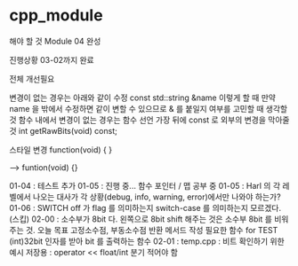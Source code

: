 # cpp_module

해야 할 것
	Module 04 완성

진행상황
	03-02까지 완료

전체 개선필요

변경이 없는 경우는 아래와 같이 수정
	const std::string &name
		이렇게 할 때 만약 name 을 밖에서 수정하면 같이 변할 수 있으므로 & 를 붙일지 여부를 고민할 때 생각할 것
함수 내에서 변경이 없는 경우는 함수 선언 가장 뒤에 const 로 외부의 변경을 막아줄 것
	int	getRawBits(void) const;

스타일 변경
function(void)
{
}

--> funtion(void) {}




01-04 : 테스트 추가
01-05 : 진행 중... 함수 포인터 / 맵 공부 중
01-05 : Harl 의 각 레벨에서 나오는 대사가 각 상황(debug, info, warning, error)에서만 나와야 하는가?
01-06 : SWITCH off 가 flag 를 의미하는지 switch-case 를 의미하는지 모르겠다.(스킵)
02-00 : 소수부가 8bit 다. 왼쪽으로 8bit shift 해주는 것은 소수부 8bit 를 비워주는 것.
	오늘 목표
		고정소수점, 부동소수점 반환 메서드 작성
	필요한 함수 for TEST
		(int)32bit 인자를 받아 bit 를 출력하는 함수
02-01 : temp.cpp : 비트 확인하기 위한 예시 저장용
	  : operator << float/int 분기 적어야 함
